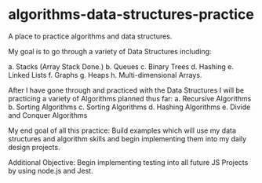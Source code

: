 # algorithms-data-structures-practice
A place to practice algorithms and data structures.



My goal is to go through a variety of Data Structures including:

a. Stacks (Array Stack Done.)
b. Queues
c. Binary Trees
d. Hashing
e. Linked Lists
f. Graphs
g. Heaps
h. Multi-dimensional Arrays. 


After I have gone through and practiced with the Data Structures I will be practicing a variety of Algorithms planned thus far:
a. Recursive Algorithms
b. Sorting Algorithms
c. Sorting Algorithms
d. Hashing Algorithms
e. Divide and Conquer Algorithms

My end goal of all this practice:
Build examples which will use my data structures and algorithm skills and begin implementing them into my daily design projects. 



Additional Objective:
Begin implementing testing into all future JS Projects by using node.js and Jest.